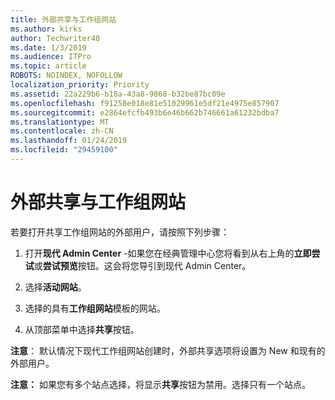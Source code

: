 ```yaml
---
title: 外部共享与工作组网站
ms.author: kirks
author: Techwriter40
ms.date: 1/3/2019
ms.audience: ITPro
ms.topic: article
ROBOTS: NOINDEX, NOFOLLOW
localization_priority: Priority
ms.assetid: 22a229b6-b18a-43a8-9868-b32be87bc09e
ms.openlocfilehash: f91258e018e81e51029961e5df21e4975e857907
ms.sourcegitcommit: e2864efcfb493b6e46b662b746661a61232bdba7
ms.translationtype: MT
ms.contentlocale: zh-CN
ms.lasthandoff: 01/24/2019
ms.locfileid: "29459100"
---
```

# <a name="external-sharing-with-a-team-site"></a>外部共享与工作组网站

若要打开共享工作组网站的外部用户，请按照下列步骤： 
  
1. 打开**现代 Admin Center** -如果您在经典管理中心您将看到从右上角的**立即尝试**或**尝试预览**按钮。这会将您导引到现代 Admin Center。 
  
2. 选择**活动网站**。 
  
3. 选择的具有**工作组网站**模板的网站。 
  
4. 从顶部菜单中选择**共享**按钮。 
  
 **注意**： 默认情况下现代工作组网站创建时，外部共享选项将设置为 New 和现有的外部用户。 
  
 **注意：** 如果您有多个站点选择，将显示**共享**按钮为禁用。选择只有一个站点。 
  


